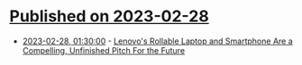 # [Published on 2023-02-28](index.md)

* [2023-02-28, 01:30:00](https://mobile.slashdot.org/story/23/02/27/2346252/lenovos-rollable-laptop-and-smartphone-are-a-compelling-unfinished-pitch-for-the-future?utm_source=rss1.0mainlinkanon&utm_medium=feed) - [Lenovo's Rollable Laptop and Smartphone Are a Compelling, Unfinished Pitch For the Future](https://mobile.slashdot.org/story/23/02/27/2346252/lenovos-rollable-laptop-and-smartphone-are-a-compelling-unfinished-pitch-for-the-future?utm_source=rss1.0mainlinkanon&utm_medium=feed)
